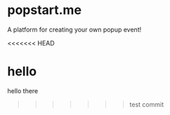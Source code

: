 # popstart.me

A platform for creating your own popup event!

<<<<<<< HEAD

hello
=======
hello there
>>>>>>> test commit
